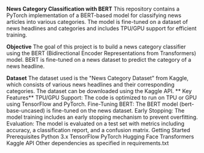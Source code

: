 **News Category Classification with BERT**
This repository contains a PyTorch implementation of a BERT-based model for classifying news articles into various categories. The model is fine-tuned on a dataset of news headlines and categories and includes TPU/GPU support for efficient training.


**Objective**
The goal of this project is to build a news category classifier using the BERT (Bidirectional Encoder Representations from Transformers) model. BERT is fine-tuned on a news dataset to predict the category of a news headline.

**Dataset**
The dataset used is the "News Category Dataset" from Kaggle, which consists of various news headlines and their corresponding categories. The dataset can be downloaded using the Kaggle API.
**
Key Features**
TPU/GPU Support: The code is optimized to run on TPU or GPU using TensorFlow and PyTorch.
Fine-Tuning BERT: The BERT model (bert-base-uncased) is fine-tuned on the news dataset.
Early Stopping: The model training includes an early stopping mechanism to prevent overfitting.
Evaluation: The model is evaluated on a test set with metrics including accuracy, a classification report, and a confusion matrix.
Getting Started
Prerequisites
Python 3.x
TensorFlow
PyTorch
Hugging Face Transformers
Kaggle API
Other dependencies as specified in requirements.txt
